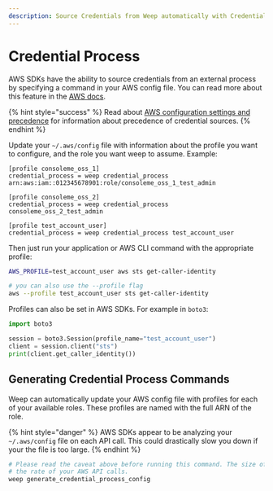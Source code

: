 ```yaml
---
description: Source Credentials from Weep automatically with Credential Process
---
```


# Credential Process

AWS SDKs have the ability to source credentials from an external process by specifying a command in your AWS config file. You can read more about this feature in the [AWS docs](https://docs.aws.amazon.com/cli/latest/userguide/cli-configure-sourcing-external.html).

{% hint style="success" %}
Read about [AWS configuration settings and precedence](https://docs.aws.amazon.com/cli/latest/userguide/cli-configure-quickstart.html#cli-configure-quickstart-precedence) for information about precedence of credential sources.
{% endhint %}

Update your `~/.aws/config` file with information about the profile you want to configure, and the role you want weep to assume. Example:

```text
[profile consoleme_oss_1]
credential_process = weep credential_process arn:aws:iam::012345678901:role/consoleme_oss_1_test_admin

[profile consoleme_oss_2]
credential_process = weep credential_process consoleme_oss_2_test_admin

[profile test_account_user]
credential_process = weep credential_process test_account_user
```

Then just run your application or AWS CLI command with the appropriate profile:

```bash
AWS_PROFILE=test_account_user aws sts get-caller-identity

# you can also use the --profile flag
aws --profile test_account_user sts get-caller-identity
```

Profiles can also be set in AWS SDKs. For example in `boto3`:

```python
import boto3

session = boto3.Session(profile_name="test_account_user")
client = session.client("sts")
print(client.get_caller_identity())
```

## Generating Credential Process Commands

Weep can automatically update your AWS config file with profiles for each of your available roles. These profiles are named with the full ARN of the role.

{% hint style="danger" %}
AWS SDKs appear to be analyzing your `~/.aws/config` file on each API call. This could drastically slow you down if your the file is too large.
{% endhint %}

```bash
# Please read the caveat above before running this command. The size of your ~/.aws/config file may negatively impact 
# the rate of your AWS API calls.
weep generate_credential_process_config
```

